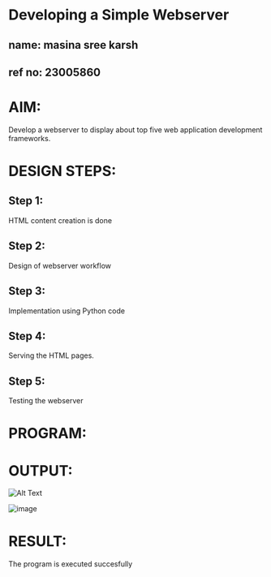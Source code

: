 # Developing a Simple Webserver
## name: masina sree karsh
## ref no: 23005860
# AIM:

Develop a webserver to display about top five web application development frameworks.

# DESIGN STEPS:

## Step 1:

HTML content creation is done

## Step 2:

Design of webserver workflow

## Step 3:

Implementation using Python code

## Step 4:

Serving the HTML pages.

## Step 5:

Testing the webserver
# PROGRAM:


# OUTPUT:
![Alt Text](images/webserver1.png)








![image](https://github.com/sreekarsh/Web_server/assets/139841918/642b11af-1fcb-4342-a3b3-d59b14152061)


# RESULT:

The program is executed succesfully
